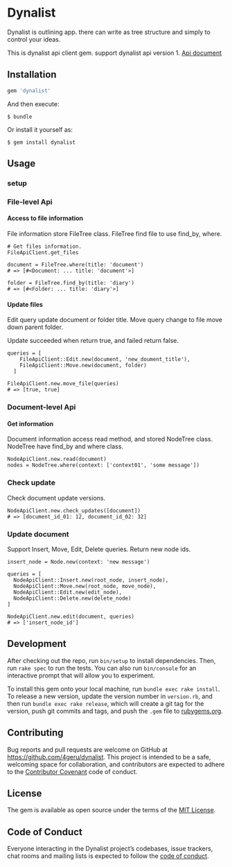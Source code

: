 # Dynalist

Dynalist is outlining app. there can write as tree structure and simply to control your ideas.

This is dynalist api client gem. support dynalist api version 1. [Api document](https://apidocs.dynalist.io/)

## Installation


```ruby
gem 'dynalist'
```

And then execute:

    $ bundle

Or install it yourself as:

    $ gem install dynalist

## Usage

### setup

### File-level Api

#### Access to file information

File information store FileTree class. FileTree find file to use find_by, where.

```
# Get files information.
FileApiClient.get_files

document = FileTree.where(title: 'document')
# => [#<Document: ... title: 'document'>]

folder = FileTree.find_by(title: 'diary')
# => [#<Folder: ... title: 'diary'>]
```

#### Update files

Edit query update document or folder title.
Move query change to file move down parent folder.

Update succeeded when return true, and failed return false.

```
queries = [
    FileApiClient::Edit.new(document, 'new_doument_title'),
    FileApiClient::Move.new(document, folder)
  ]

FileApiClient.new.move_file(queries)
# => [true, true]
```

### Document-level Api

#### Get information

Document information access read method, and stored NodeTree class. NodeTree have find_by and where class.

```
NodeApiClient.new.read(document)
nodes = NodeTree.where(context: ['context01', 'some message'])
```

### Check update

Check document update versions.

```
NodeApiClient.new.check_updates([document])
# => [document_id_01: 12, document_id_02: 32]
```

### Update document

Support Insert, Move, Edit, Delete queries.
Return new node ids.

```
insert_node = Node.new(context: 'new message')

queries = [
  NodeApiClient::Insert.new(root_node, insert_node),
  NodeApiClient::Move.new(root_node, move_node),
  NodeApiClient::Edit.new(edit_node),
  NodeApiClient::Delete.new(delete_node)
]

NodeApiClient.new.edit(document, queries)
# => ['insert_node_id']
```

## Development

After checking out the repo, run `bin/setup` to install dependencies. Then, run `rake spec` to run the tests. You can also run `bin/console` for an interactive prompt that will allow you to experiment.

To install this gem onto your local machine, run `bundle exec rake install`. To release a new version, update the version number in `version.rb`, and then run `bundle exec rake release`, which will create a git tag for the version, push git commits and tags, and push the `.gem` file to [rubygems.org](https://rubygems.org).

## Contributing

Bug reports and pull requests are welcome on GitHub at https://github.com/4geru/dynalist. This project is intended to be a safe, welcoming space for collaboration, and contributors are expected to adhere to the [Contributor Covenant](http://contributor-covenant.org) code of conduct.

## License

The gem is available as open source under the terms of the [MIT License](https://opensource.org/licenses/MIT).

## Code of Conduct

Everyone interacting in the Dynalist project’s codebases, issue trackers, chat rooms and mailing lists is expected to follow the [code of conduct](https://github.com/4geru/dynalist/blob/master/CODE_OF_CONDUCT.md).
